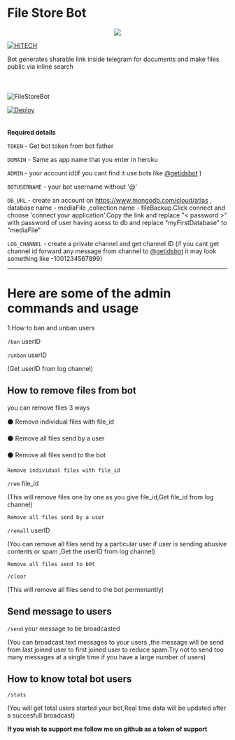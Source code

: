 # File Store Bot

<p align ="center">
   <a href ="https://nodejs.org">
     <img src = "https://forthebadge.com/images/badges/uses-js.svg">
        </p>
   </a>
       

[![HITECH](https://img.shields.io/badge/LKHITECH-Channel-red?style=for-the-badge&logo=telegram)](https://telegram.dog/lkhitech)




Bot generates sharable link inside telegram for documents and make files public via inline search<br><br><br><br>
<img src ="https://telegra.ph/file/d2a35663b79c09cdc138c.png" alt = "FileStoreBot"/>

<a href="https://heroku.com/deploy?template=https://github.com/kjeymax/File-Store-Bot">
  <img src="https://www.herokucdn.com/deploy/button.svg" alt="Deploy">
</a>
<br><br>

<br>
<b>Required details</b> <br>


<code>TOKEN</code> - Get bot token from bot father

<code>DOMAIN</code> - Same as app name that you enter in heroku

<code>ADMIN</code> - your account id(if you cant find it use bots like [@getidsbot](https://t.me/getidsbot) )

<code>BOTUSERNAME</code> - your bot username without '@'

<code>DB_URL</code> - create an account on https://www.mongodb.com/cloud/atlas , database name - mediaFile ,collection name - fileBackup.Click connect and choose 'connect your application'.Copy the link and replace "< password >" with password of user having acess to db and replace "myFirstDatabase" to "mediaFile"

<code>LOG_CHANNEL</code> - create a private channel and get channel ID (if you cant get channel id forward any message from channel to [@getidsbot](https://t.me/getidsbot) it may look something like -1001234567899)  
<hr>

<h1>Here are some of the admin commands and usage</h1>


1.How to ban and unban users


<code>/ban</code> userID

<code>/unban</code> userID

(Get userID from log channel)


<h2>How to remove files from bot</h2>


you can remove files 3 ways

 ⚫ Remove individual files with file_id

 ⚫ Remove all files send by a user

 ⚫ Remove all files send to the bot


    Remove individual files with file_id

<code>/rem</code> file_id

(This will remove files one by one as you give file_id,Get file_id from log channel)


    Remove all files send by a user

<code>/remall</code> userID

(You can remove all files send by a particular user if user is sending abusive contents or spam ,Get the userID from log channel)


    Remove all files send to b0t

<code>/clear</code>

(This will remove all files send to the bot permenantly)


<h2>Send message to users</h2>

<code>/send</code> your message to be broadcasted

(You can broadcast text messages to your users ,the message will be send from last joined user to first joined user to reduce spam.Try not to send too many messages at a single time if you have a large number of users)


<h2>How to know total bot users</h2>

<code>/stats</code>

(You will get total users started your bot,Real time data will be updated after a succesfull broadcast)



<b>If you wish to support me follow me on github as a token of support</b>

